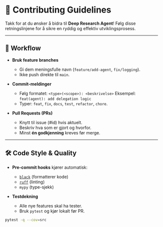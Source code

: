 # 🤝 Contributing Guidelines

Takk for at du ønsker å bidra til **Deep Research Agent**!
Følg disse retningslinjene for å sikre en ryddig og effektiv utviklingsprosess.

---

## 📌 Workflow

- **Bruk feature branches**
  - Gi dem meningsfulle navn (`feature/add-agent`, `fix/logging`).
  - Ikke push direkte til `main`.

- **Commit-meldinger**
  - Følg formatet: `<type>(<scope>): <beskrivelse>`
    Eksempel: `feat(agent): add delegation logic`
  - Typer: `feat`, `fix`, `docs`, `test`, `refactor`, `chore`.

- **Pull Requests (PRs)**
  - Knytt til issue (#id) hvis aktuelt.
  - Beskriv hva som er gjort og hvorfor.
  - Minst **én godkjenning** kreves før merge.

---

## 🛠️ Code Style & Quality

- **Pre-commit hooks** kjører automatisk:
  - [`black`](https://black.readthedocs.io/) (formatterer kode)
  - [`ruff`](https://docs.astral.sh/ruff/) (linting)
  - `mypy` (type-sjekk)

- **Testdekning**
  - Alle nye features skal ha tester.
  - Bruk `pytest` og kjør lokalt før PR.

```bash
pytest -q --cov=src
